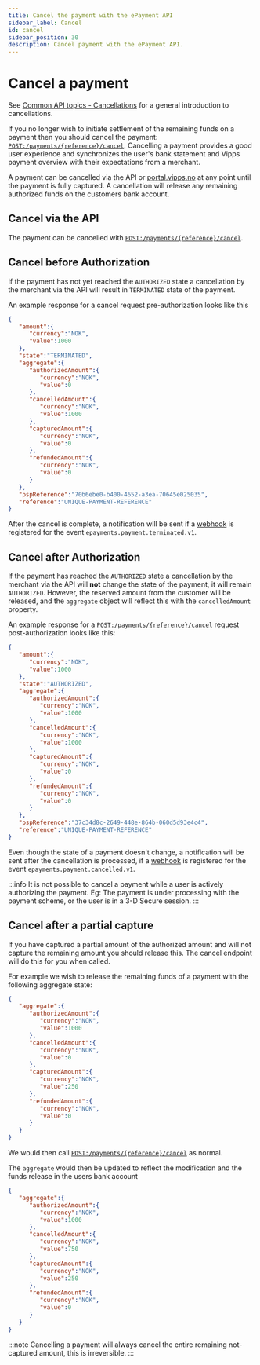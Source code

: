 ```yaml
---
title: Cancel the payment with the ePayment API
sidebar_label: Cancel
id: cancel
sidebar_position: 30
description: Cancel payment with the ePayment API.
---
```



# Cancel a payment

See
[Common API topics - Cancellations](https://developer.vippsmobilepay.com/docs/vipps-developers/common-topics/cancel)
for a general introduction to cancellations.

If you no longer wish to initiate settlement of the remaining funds on a payment
then you should cancel the payment:
[`POST:/payments/{reference}/cancel`][cancel-payment-endpoint].
Cancelling a payment provides a good user experience and synchronizes
the user's bank statement and Vipps payment overview with their expectations from
a merchant.

A payment can be cancelled via the API or
[portal.vipps.no](https://portal.vipps.no)
at any point until the
payment is fully captured. A cancellation will release any remaining authorized
funds on the customers bank account.

## Cancel via the API

The payment can be cancelled with
[`POST:/payments/{reference}/cancel`][cancel-payment-endpoint].

## Cancel before Authorization

If the payment has not yet reached the `AUTHORIZED` state a cancellation by the
merchant via the API will result in `TERMINATED` state of the payment.

An example response for a cancel request pre-authorization looks like this
```json
{
   "amount":{
      "currency":"NOK",
      "value":1000
   },
   "state":"TERMINATED",
   "aggregate":{
      "authorizedAmount":{
         "currency":"NOK",
         "value":0
      },
      "cancelledAmount":{
         "currency":"NOK",
         "value":1000
      },
      "capturedAmount":{
         "currency":"NOK",
         "value":0
      },
      "refundedAmount":{
         "currency":"NOK",
         "value":0
      }
   },
   "pspReference":"70b6ebe0-b400-4652-a3ea-70645e025035",
   "reference":"UNIQUE-PAYMENT-REFERENCE"
}
```

After the cancel is complete, a notification will be sent if a
[webhook](../features/webhooks.md) is registered for the event
`epayments.payment.terminated.v1`.

## Cancel after Authorization

If the payment has reached the `AUTHORIZED` state a cancellation by the merchant
via the API will **not** change the state of the payment, it will remain `AUTHORIZED`.
However, the reserved amount from the customer will be released, and the `aggregate`
object will reflect this with the `cancelledAmount` property.

An example response for a
[`POST:/payments/{reference}/cancel`][cancel-payment-endpoint]
request post-authorization looks like this:

```json
{
   "amount":{
      "currency":"NOK",
      "value":1000
   },
   "state":"AUTHORIZED",
   "aggregate":{
      "authorizedAmount":{
         "currency":"NOK",
         "value":1000
      },
      "cancelledAmount":{
         "currency":"NOK",
         "value":1000
      },
      "capturedAmount":{
         "currency":"NOK",
         "value":0
      },
      "refundedAmount":{
         "currency":"NOK",
         "value":0
      }
   },
   "pspReference":"37c34d8c-2649-448e-864b-060d5d93e4c4",
   "reference":"UNIQUE-PAYMENT-REFERENCE"
}
```

Even though the state of a payment doesn't change, a notification will be sent
after the cancellation is processed, if a
[webhook](../features/webhooks.md) is registered for the event
`epayments.payment.cancelled.v1`.

:::info
It is not possible to cancel a payment while a user is actively authorizing the
payment. Eg: The payment is under processing with the payment scheme, or the
user is in a 3-D Secure session.
:::

## Cancel after a partial capture

If you have captured a partial amount of the authorized amount and will not
capture the remaining amount you should release this. The cancel endpoint will
do this for you when called.

For example we wish to release the remaining funds of a payment with the
following aggregate state:

```json
{
   "aggregate":{
      "authorizedAmount":{
         "currency":"NOK",
         "value":1000
      },
      "cancelledAmount":{
         "currency":"NOK",
         "value":0
      },
      "capturedAmount":{
         "currency":"NOK",
         "value":250
      },
      "refundedAmount":{
         "currency":"NOK",
         "value":0
      }
   }
}
```

We would then call
[`POST:/payments/{reference}/cancel`][cancel-payment-endpoint]
as normal.

The `aggregate` would then be updated to reflect the modification and the funds
release in the users bank account

```json
{
   "aggregate":{
      "authorizedAmount":{
         "currency":"NOK",
         "value":1000
      },
      "cancelledAmount":{
         "currency":"NOK",
         "value":750
      },
      "capturedAmount":{
         "currency":"NOK",
         "value":250
      },
      "refundedAmount":{
         "currency":"NOK",
         "value":0
      }
   }
}
```

:::note
Cancelling a payment will always cancel the entire remaining not-captured amount,
this is irreversible.
:::

[cancel-payment-endpoint]: https://developer.vippsmobilepay.com/api/epayment#tag/AdjustPayments/operation/cancelPayment
